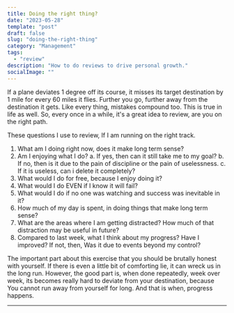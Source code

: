 ```yaml
---
title: Doing the right thing?
date: "2023-05-28"
template: "post"
draft: false
slug: "doing-the-right-thing"
category: "Management"
tags:
  - "review"
description: "How to do reviews to drive personal growth."
socialImage: ""
---
```


If a plane deviates 1 degree off its course, it misses its target destination by 1 mile for every 60 miles it flies. Further you go, further away from the destination it gets. Like every thing, mistakes compound too. This is true in life as well. So, every once in a while, it's a great idea to review, are you on the right path.

These questions I use to review, If I am running on the right track.

1. What am I doing right now, does it make long term sense?
2. Am I enjoying what I do?
  a. If yes, then can it still take me to my goal?
  b. If no, then is it due to the pain of discipline or the pain of uselessness.
  c. If it is useless, can i delete it completely?
3. What would I do for free, because I enjoy doing it?
4. What would I do EVEN if I know it will fail?
5. What would I do if no one was watching and success was inevitable in it?
6. How much of my day is spent, in doing things that make long term sense?
7. What are the areas where I am getting distracted? How much of that distraction may be useful in future?
8. Compared to last week, what I think about my progress? Have I improved? If not, then, Was it due to events beyond my control?

The important part about this exercise that you should be brutally honest with yourself. If there is even a little bit of comforting lie, it can wreck us in the long run. However, the good part is, when done repeatedly, week over week, its becomes really hard to deviate from your destination, because You cannot run away from yourself for long. And that is when, progress happens.

---

